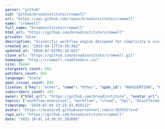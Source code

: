 ```yaml
---
parser: "github"
uid: "github/broadinstitute/cromwell"
url: "https://api.github.com/repos/broadinstitute/cromwell"
name: "cromwell"
full_name: "broadinstitute/cromwell"
html_url: "https://github.com/broadinstitute/cromwell"
private: false
description: "Scientific workflow engine designed for simplicity & scalability. Trivially transition between one off use cases to massive scale production environments"
created_at: "2015-04-17T19:39:36Z"
updated_at: "2020-07-03T01:10:02Z"
clone_url: "https://github.com/broadinstitute/cromwell.git"
homepage: "http://cromwell.readthedocs.io/"
size: 35444
stargazers_count: 562
watchers_count: 562
language: "Scala"
open_issues_count: 643
license: {"key": "other", "name": "Other", "spdx_id": "NOASSERTION", "url": null, "node_id": "MDc6TGljZW5zZTA="}
subscribers_count: 102
owner: {"html_url": "https://github.com/broadinstitute", "avatar_url": "https://avatars0.githubusercontent.com/u/393552?v=4", "login": "broadinstitute", "type": "Organization"}
topics: ["workflow-execution", "workflow", "cloud", "hpc", "bioinformatics", "executor", "scala", "docker", "ga4gh", "containers", "wdl", "workflow-description-language", "cwl", "common-workflow-language", "application"]
timestamp: "2020-07-04 13:22:41.059112"
avatar: "https://avatars0.githubusercontent.com/u/393552?v=4"
repo_url: "https://github.com/broadinstitute/cromwell"
date: "2022-10-01 14:30:51.282605"
---
```

